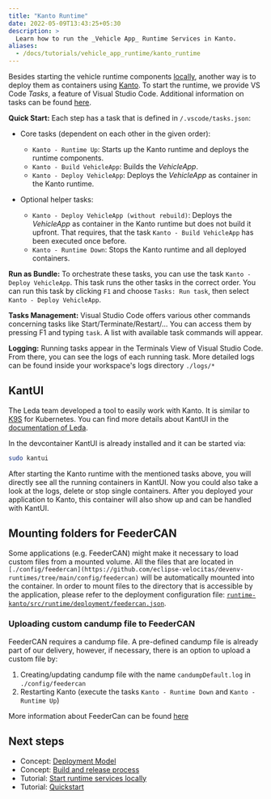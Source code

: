 ```yaml
---
title: "Kanto Runtime"
date: 2022-05-09T13:43:25+05:30
description: >
  Learn how to run the _Vehicle App_ Runtime Services in Kanto.
aliases:
  - /docs/tutorials/vehicle_app_runtime/kanto_runtime
---
```


Besides starting the vehicle runtime components [locally](/docs/tutorials/vehicle_app_runtime/local_runtime), another way is to deploy them as containers using [Kanto](https://eclipse.dev/kanto/). To start the runtime, we provide VS Code _Tasks_, a feature of Visual Studio Code. Additional information on tasks can be found [here](https://code.visualstudio.com/docs/editor/tasks).

**Quick Start:** Each step has a task that is defined in `/.vscode/tasks.json`:

* Core tasks (dependent on each other in the given order):
  * ```Kanto - Runtime Up```: Starts up the Kanto runtime and deploys the runtime components.
  * ```Kanto - Build VehicleApp```: Builds the _VehicleApp_.
  * ```Kanto - Deploy VehicleApp```: Deploys the _VehicleApp_ as container in the Kanto runtime.

* Optional helper tasks:
  * ```Kanto - Deploy VehicleApp (without rebuild)```: Deploys the _VehicleApp_ as container in the Kanto runtime but does not build it upfront. That requires, that the task ```Kanto - Build VehicleApp``` has been executed once before.
  * ```Kanto - Runtime Down```: Stops the Kanto runtime and all deployed containers.

**Run as Bundle:** To orchestrate these tasks, you can use the task `Kanto - Deploy VehicleApp`. This task runs the other tasks in the correct order. You can run this task by clicking `F1` and choose `Tasks: Run task`, then select `Kanto - Deploy VehicleApp`.

**Tasks Management:** Visual Studio Code offers various other commands concerning tasks like Start/Terminate/Restart/... You can access them by pressing F1 and typing `task`. A list with available task commands will appear.

**Logging:** Running tasks appear in the Terminals View of Visual Studio Code. From there, you can see the logs of each running task. More detailed logs can be found inside your workspace's logs directory `./logs/*`

## KantUI

The Leda team developed a tool to easily work with Kanto. It is similar to [K9S](https://k9scli.io/) for Kubernetes. You can find more details about KantUI in the [documentation of Leda](https://eclipse-leda.github.io/leda/docs/general-usage/utilities/kantui/).

In the devcontainer KantUI is already installed and it can be started via:

```bash
sudo kantui
```

After starting the Kanto runtime with the mentioned tasks above, you will directly see all the running containers in KantUI. Now you could also take a look at the logs, delete or stop single containers. After you deployed your application to Kanto, this container will also show up and can be handled with KantUI.

## Mounting folders for FeederCAN

Some applications (e.g. FeederCAN) might make it necessary to load custom files from a mounted volume.
All the files that are located in `[./config/feedercan](https://github.com/eclipse-velocitas/devenv-runtimes/tree/main/config/feedercan)` will be automatically mounted into the container. In order to mount files to the directory that is accessible by the application, please refer to the deployment configuration file: [`runtime-kanto/src/runtime/deployment/feedercan.json`](https://github.com/eclipse-velocitas/devenv-runtimes/blob/main/runtime-kanto/src/runtime/deployment/feedercan.json).

### Uploading custom candump file to FeederCAN

FeederCAN requires a candump file. A pre-defined candump file is already part of our delivery, however, if necessary, there is an option to upload a custom file by:

1. Creating/updating candump file with the name `candumpDefault.log` in `./config/feedercan`
1. Restarting Kanto (execute the tasks ```Kanto - Runtime Down``` and ```Kanto - Runtime Up```)

More information about FeederCan can be found [here](https://github.com/eclipse/kuksa.val.feeders/tree/main/dbc2val)

## Next steps

* Concept: [Deployment Model](/docs/concepts/deployment_model)
* Concept: [Build and release process](/docs/concepts/deployment_model/vehicle_app_releases)
* Tutorial: [Start runtime services locally](/docs/tutorials/vehicle_app_runtime/local_runtime)
* Tutorial: [Quickstart](/docs/tutorials/quickstart.md)
